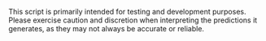 This script is primarily intended for testing and development purposes. Please exercise caution and discretion when interpreting the predictions it generates, as they may not always be accurate or reliable.
